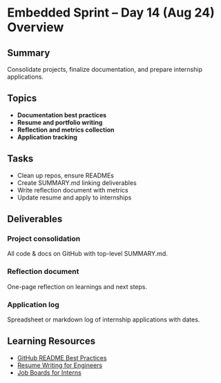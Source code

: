 # Embedded Sprint – Day 14 (Aug 24) Overview

## Summary
Consolidate projects, finalize documentation, and prepare internship applications.

## Topics
- **Documentation best practices**
- **Resume and portfolio writing**
- **Reflection and metrics collection**
- **Application tracking**

## Tasks
- Clean up repos, ensure READMEs
- Create SUMMARY.md linking deliverables
- Write reflection document with metrics
- Update resume and apply to internships

## Deliverables
### Project consolidation
All code & docs on GitHub with top-level SUMMARY.md.

### Reflection document
One-page reflection on learnings and next steps.

### Application log
Spreadsheet or markdown log of internship applications with dates.

## Learning Resources
- [GitHub README Best Practices](https://docs.github.com/en/github/creating-cloning-and-archiving-repositories/about-readmes)
- [Resume Writing for Engineers](https://www.youtube.com/watch?v=Z7Yf1VbIaic)
- [Job Boards for Interns](https://www.linkedin.com)
